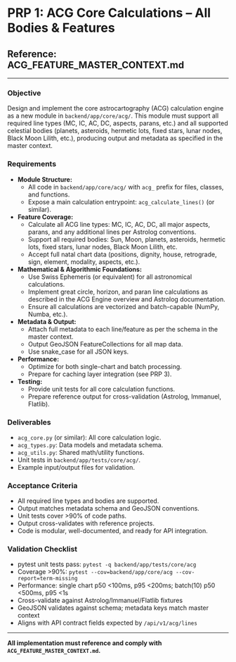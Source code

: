 # PRP 1: ACG Core Calculations – All Bodies & Features

## Reference: ACG_FEATURE_MASTER_CONTEXT.md

---

### Objective
Design and implement the core astrocartography (ACG) calculation engine as a new module in `backend/app/core/acg/`. This module must support all required line types (MC, IC, AC, DC, aspects, parans, etc.) and all supported celestial bodies (planets, asteroids, hermetic lots, fixed stars, lunar nodes, Black Moon Lilith, etc.), producing output and metadata as specified in the master context.

### Requirements
- **Module Structure:**
  - All code in `backend/app/core/acg/` with `acg_` prefix for files, classes, and functions.
  - Expose a main calculation entrypoint: `acg_calculate_lines()` (or similar).
- **Feature Coverage:**
  - Calculate all ACG line types: MC, IC, AC, DC, all major aspects, parans, and any additional lines per Astrolog conventions.
  - Support all required bodies: Sun, Moon, planets, asteroids, hermetic lots, fixed stars, lunar nodes, Black Moon Lilith, etc.
  - Accept full natal chart data (positions, dignity, house, retrograde, sign, element, modality, aspects, etc.).
- **Mathematical & Algorithmic Foundations:**
  - Use Swiss Ephemeris (or equivalent) for all astronomical calculations.
  - Implement great circle, horizon, and paran line calculations as described in the ACG Engine overview and Astrolog documentation.
  - Ensure all calculations are vectorized and batch-capable (NumPy, Numba, etc.).
- **Metadata & Output:**
  - Attach full metadata to each line/feature as per the schema in the master context.
  - Output GeoJSON FeatureCollections for all map data.
  - Use snake_case for all JSON keys.
- **Performance:**
  - Optimize for both single-chart and batch processing.
  - Prepare for caching layer integration (see PRP 3).
- **Testing:**
  - Provide unit tests for all core calculation functions.
  - Prepare reference output for cross-validation (Astrolog, Immanuel, Flatlib).

### Deliverables
- `acg_core.py` (or similar): All core calculation logic.
- `acg_types.py`: Data models and metadata schema.
- `acg_utils.py`: Shared math/utility functions.
- Unit tests in `backend/app/tests/core/acg/`.
- Example input/output files for validation.

### Acceptance Criteria
- All required line types and bodies are supported.
- Output matches metadata schema and GeoJSON conventions.
- Unit tests cover >90% of code paths.
- Output cross-validates with reference projects.
- Code is modular, well-documented, and ready for API integration.

### Validation Checklist
- pytest unit tests pass: `pytest -q backend/app/tests/core/acg`
- Coverage >90%: `pytest --cov=backend/app/core/acg --cov-report=term-missing`
- Performance: single chart p50 <100ms, p95 <200ms; batch(10) p50 <500ms, p95 <1s
- Cross-validate against Astrolog/Immanuel/Flatlib fixtures
- GeoJSON validates against schema; metadata keys match master context
- Aligns with API contract fields expected by `/api/v1/acg/lines`

---
**All implementation must reference and comply with `ACG_FEATURE_MASTER_CONTEXT.md`.**
